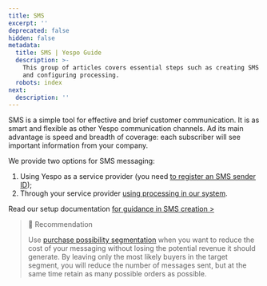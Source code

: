 ```yaml
---
title: SMS
excerpt: ''
deprecated: false
hidden: false
metadata:
  title: SMS | Yespo Guide
  description: >-
    This group of articles covers essential steps such as creating SMS gateways
    and configuring processing.
  robots: index
next:
  description: ''
---
```

SMS is a simple tool for effective and brief customer communication. It is as smart and flexible as other Yespo communication channels. Ad its main advantage is speed and breadth of coverage: each subscriber will see important information from your company.

We provide two options for SMS messaging:

1. Using Yespo as a service provider (you need [to register an SMS sender ID](https://docs.yespo.io/docs/sms-sender-id));
2. Through your service provider [using processing in our system](https://docs.yespo.io/docs/setting-up-sms-processing).

Read our setup documentation [for guidance in SMS creation >](https://docs.yespo.io/docs/creation-sms)

> 📘 Recommendation
> 
> Use [purchase possibility segmentation](https://docs.yespo.io/docs/segmentation-web-tracking-events#3-predicted-event) when you want to reduce the cost of your messaging without losing the potential revenue it should generate. By leaving only the most likely buyers in the target segment, you will reduce the number of messages sent, but at the same time retain as many possible orders as possible.